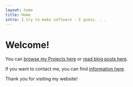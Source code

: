```yaml
---
layout: home
title: Home
intro: I try to make software - I guess. . .  
---
```


# Welcome!

You can [browse my Projects here](/Projects) or [read blog posts here](/Blog).

If you want to contact me, you can find [information here](/About).

Thank you for visiting my website!
